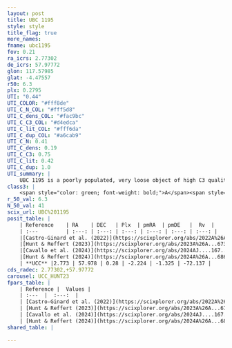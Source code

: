 ```yaml
---
layout: post
title: UBC 1195
style: style
title_flag: true
more_names: 
fname: ubc1195
fov: 0.21
ra_icrs: 2.77302
de_icrs: 57.97772
glon: 117.57985
glat: -4.47557
r50: 6.3
plx: 0.2795
UTI: "0.44"
UTI_COLOR: "#fff8de"
UTI_C_N_COL: "#fff5d8"
UTI_C_dens_COL: "#fac9bc"
UTI_C_C3_COL: "#d4edca"
UTI_C_lit_COL: "#fff6da"
UTI_C_dup_COL: "#a6cab9"
UTI_C_N: 0.41
UTI_C_dens: 0.19
UTI_C_C3: 0.75
UTI_C_lit: 0.42
UTI_C_dup: 1.0
UTI_summary: |
    UBC 1195 is a poorly populated, very loose object of high C3 quality. It was recently reported in the literature.
class3: |
    <span style="color: green; font-weight: bold;">A</span><span style="color: #FFC300; font-weight: bold;">B</span>
r_50_val: 6.3
N_50_val: 41
scix_url: UBC%201195
posit_table: |
    | Reference    | RA    | DEC   | Plx  | pmRA  | pmDE   |  Rv  |
    | :---         | :---: | :---: | :---: | :---: | :---: | :---: |
    |[Castro-Ginard et al. (2022)](https://scixplorer.org/abs/2022A%26A...661A.118C) | 2.75 | 57.96 | 0.28 | -2.23 | -1.34 | -74.98 |
    |[Hunt & Reffert (2023)](https://scixplorer.org/abs/2023A%26A...673A.114H) | 2.772 | 57.967 | 0.256 | -2.207 | -1.304 | -74.123 |
    |[Cavallo et al. (2024)](https://scixplorer.org/abs/2024AJ....167...12C) | 3.081 | 58.0 | 0.262 | -- | -- | -- |
    |[Hunt & Reffert (2024)](https://scixplorer.org/abs/2024A%26A...686A..42H) | 2.772 | 57.967 | 0.256 | -2.207 | -1.304 | -74.123 |
    | **UCC** |2.773 | 57.978 | 0.28 | -2.224 | -1.325 | -72.137 | 
cds_radec: 2.77302,+57.97772
carousel: UCC_HUNT23
fpars_table: |
    | Reference |  Values |
    | :---  |  :---:  |
    | [Castro-Ginard et al. (2022)](https://scixplorer.org/abs/2022A%26A...661A.118C) | `AV=1.232, Dist=3576, logAge=7.565` |
    | [Hunt & Reffert (2023)](https://scixplorer.org/abs/2023A%26A...673A.114H) | `AV50=1.475, diffAV50=2.17, MOD50=12.582, logAge50=8.335` |
    | [Cavallo et al. (2024)](https://scixplorer.org/abs/2024AJ....167...12C) | `AV50=1.66, dMod50=12.33, logAge50=8.18, [Fe/H]50=0.21` |
    | [Hunt & Reffert (2024)](https://scixplorer.org/abs/2024A%26A...686A..42H) | `MassJ=423.890` |
shared_table: |
    
---
```

